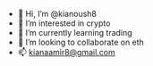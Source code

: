 - 👋 Hi, I’m @kianoush8
- 👀 I’m interested in crypto
- 🌱 I’m currently learning trading
- 💞️ I’m looking to collaborate on eth
- 📫 kianaamir8@gmail.com

<!---
kianoush8/kianoush8 is a ✨ special ✨ repository because its `README.md` (this file) appears on your GitHub profile.
You can click the Preview link to take a look at your changes.
--->
